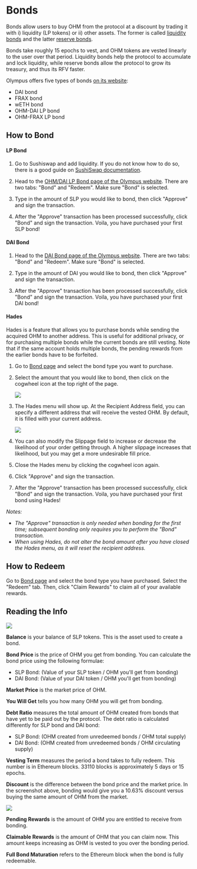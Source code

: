 # Bonds

Bonds allow users to buy OHM from the protocol at a discount by trading it with i) liquidity \(LP tokens\) or ii) other assets. The former is called [liquidity bonds](https://docs.olympusdao.finance/references/glossary#liquidity-bonds) and the latter [reserve bonds](https://docs.olympusdao.finance/references/glossary#reserve-bonds).

Bonds take roughly 15 epochs to vest, and OHM tokens are vested linearly to the user over that period. Liquidity bonds help the protocol to accumulate and lock liquidity, while reserve bonds allow the protocol to grow its treasury, and thus its RFV faster.

Olympus offers five types of bonds [on its website](https://app.olympusdao.finance/#/bonds):

- DAI bond
- FRAX bond
- wETH bond
- OHM-DAI LP bond
- OHM-FRAX LP bond

## How to Bond

#### LP Bond

1. Go to Sushiswap and add liquidity. If you do not know how to do so, there is a good guide on [SushiSwap documentation](https://help.sushidocs.com/guides/how-to-add-tokens-to-sushiswap-exchange-as-an-lp).

2. Head to the [OHM/DAI LP Bond page of the Olympus website](https://app.olympusdao.finance/#/bonds/ohm_dai_lp). There are two tabs: "Bond" and "Redeem". Make sure "Bond" is selected.

3. Type in the amount of SLP you would like to bond, then click "Approve" and sign the transaction.

4. After the "Approve" transaction has been processed successfully, click "Bond" and sign the transaction. Voila, you have purchased your first SLP bond!

#### DAI Bond

1. Head to the [DAI Bond page of the Olympus website](https://app.olympusdao.finance/#/bonds/dai). There are two tabs: "Bond" and "Redeem". Make sure "Bond" is selected.

2. Type in the amount of DAI you would like to bond, then click "Approve" and sign the transaction.

3. After the "Approve" transaction has been processed successfully, click "Bond" and sign the transaction. Voila, you have purchased your first DAI bond!

#### Hades

Hades is a feature that allows you to purchase bonds while sending the acquired OHM to another address. This is useful for additional privacy, or for purchasing multiple bonds while the current bonds are still vesting. Note that if the same account holds multiple bonds, the pending rewards from the earlier bonds have to be forfeited.

1. Go to [Bond page](https://app.olympusdao.finance/#/bonds) and select the bond type you want to purchase.

2. Select the amount that you would like to bond, then click on the cogwheel icon at the top right of the page.

    ![](../.gitbook/assets/using-the-website/bonds/cogwheel.png)

3. The Hades menu will show up. At the Recipient Address field, you can specify a different address that will receive the vested OHM. By default, it is filled with your current address.

    ![](../.gitbook/assets/using-the-website/bonds/hades.png)

4. You can also modify the Slippage field to increase or decrease the likelihood of your order getting through. A higher slippage increases that likelihood, but you may get a more undesirable fill price.

5. Close the Hades menu by clicking the cogwheel icon again.

6. Click "Approve" and sign the transaction.

7. After the "Approve" transaction has been processed successfully, click "Bond" and sign the transaction. Voila, you have purchased your first bond using Hades!

*Notes:*

- *The "Approve" transaction is only needed when bonding for the first time; subsequent bonding only requires you to perform the "Bond" transaction.*
- *When using Hades, do not alter the bond amount after you have closed the Hades menu, as it will reset the recipient address.*

## **How to Redeem**

Go to [Bond page](https://app.olympusdao.finance/#/bonds) and select the bond type you have purchased. Select the "Redeem" tab. Then, click "Claim Rewards" to claim all of your available rewards.

## Reading the Info

![](../.gitbook/assets/using-the-website/bonds/modal.png)

**Balance** is your balance of SLP tokens. This is the asset used to create a bond.

**Bond Price** is the price of OHM you get from bonding. You can calculate the bond price using the following formulae:

- SLP Bond: \(Value of your SLP token / OHM you'll get from bonding\)
- DAI Bond: \(Value of your DAI token / OHM you'll get from bonding\)

**Market Price** is the market price of OHM.

**You Will Get** tells you how many OHM you will get from bonding.

**Debt Ratio** measures the total amount of OHM created from bonds that have yet to be paid out by the protocol. The debt ratio is calculated differently for SLP bond and DAI bond:

- SLP Bond: \(OHM created from unredeemed bonds / OHM total supply\)
- DAI Bond: \(OHM created from unredeemed bonds / OHM circulating supply\)

**Vesting Term** measures the period a bond takes to fully redeem. This number is in Ethereum blocks. 33110 blocks is approximately 5 days or 15 epochs.

**Discount** is the difference between the bond price and the market price. In the screenshot above, bonding would give you a 10.63% discount versus buying the same amount of OHM from the market.

![](../.gitbook/assets/using-the-website/bonds/modal_redeem.png)

**Pending Rewards** is the amount of OHM you are entitled to receive from bonding.

**Claimable Rewards** is the amount of OHM that you can claim now. This amount keeps increasing as OHM is vested to you over the bonding period.

**Full Bond Maturation** refers to the Ethereum block when the bond is fully redeemable.
